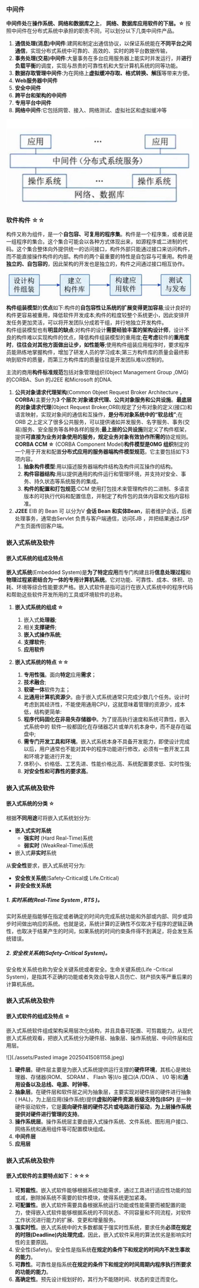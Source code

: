 ### 中间件

**中间件处**在**操作系统、网络和数据库之上**， **网络、数据库应用软件的下层。☆**
按照中间件在分布式系统中承担的职责不同，可以划分以下几类中间件产品。
1. **通信处理(消息)中间件**:建网和制定出通信协议，以保证系统能在**不同平台之间通信**，实现分布式系统中可靠的、高效的、实时的跨平台数据传输，
2. **事务处理(交易)中间件**:大量事务在多台应用服务器上能实时并发运行，并**进行负载平衡**的调度，实现与昂贵的可靠性机和大型计算机系统的同等功能。
3. **数据存取管理中间件**:为在网络上**虚拟缓冲存取、格式转换、解压**等带来方便。
4. **Web服务器中间件**
5. **安全中间件**
6. **跨平台和架构的中间件**
7. **专用平台中间件**
8. **网络中间件**:它包括网管、接入、网络测试、虚拟社区和虚拟缓冲等

![](./assets/e5a45cc6aab5cf0136d5b7dd180103b0_MD5.jpeg)

### 软件构件 ☆☆

构件又称为组件，是一个**自包容、可复用的程序集**。构件是一个程序集，或者说是一组程序的集合。这个集合可能会以各种方式体现出来，如源程序或二进制的代码。这个集合整体向外提供统一的访问接口，构件外部只能通过接口来访问构件，而不能直接操作构件的内部。构件的两个最重要的特性是自包容与可重用。构件是**独立的、自包容的**，因此架构的开发也是独立的，构件之间通过接口相互协作。

![](./assets/b65013bb6033b176fc7c021fbab5851c_MD5.jpeg)

**构件组装模型**的**优点**如下:构件的**自包容性让系统的扩展变得更加容易**;设计良好的构件更容易被重用，降低软件开发成本;构件的粒度较整个系统更小，因此安排开发任务更加灵活，可以将开发团队分成若干组，并行地独立开发构件。  
构件组装模型也有**明显的缺点**:对构件的设计**需要经验丰富的架构设计师**，设计不良的构件难以实现构件的优点，降低构件组装模型的重用度;**在考虑**软件的**重用度时**，**往往会对其他方面做出让步，如性能等**;使用构件组装应用程序时，要求程序员能熟练地掌握构件，增加了研发人员的学习成本;第三方构件库的质量会最终影响到软件的质量，而第三方构件库的质量往往是开发团队难以控制的。

主流的商用**构件标准规范**包括对象管理组织(0bject Management Group ,0MG)的CORBA、Sun 的J2EE 和Microsoft 的DNA.

1. **公共对象请求代理架构**(Common 0bjeet Request Broker Architecture ，**CORBA**)主要分为**3 个层次**:**对象诸求代理、公共对象服务和公共设施**。**最底层的对象请求代理**(0bject Request Broker,ORB)规定了分布对象的定义(接口)和语言映射，实现对象间的通信和互操作，**是分布对象系统中的“软总线”**;在ORB 之上定义了很多公共服务，可以提供诸如并发服务、名字服务、事务(交易)服务、安全服务等各种各样的服务;**最上层的公共设施**则定义了构件框架，提供**可直接为业务对象使用的服务，规定业务对象有效协作所需的**协定规则。  
   **CORBA CCM ☆** (CORBA Component Model)**构件模型是0MG 组织**制定的一个用于开发和配置**分布式应用的服务器端构件模型规范**，它主要包括如下3 项内容。
	1. **抽象构件模型**:用以描述服务器端构件结构及构件间互操作的结构。
	2. **构件容器结构**:用以提供通用的构件运行和管理环境，并支持对安全、事务、持久状态等系统服务的集成。
	3. **构件的配置和打包规范**:CCM 使用打包技术来管理构件的二进制、多语言版本的可执行代码和配置信息，并制定了构件包的具体内容和文档内容标准。
2. **J2EE**
	   EIB 的 Bean 可 以分为V **会话 Bean 和实体Bean**，前者维护会话，后者处理事务，通常由Servlet 负贵与客户端通信，访问EJB ，并把结果通过JSP 产生页面传回客户端。

### 嵌入式系统及软件

#### 嵌入式系统的组成及特点

**嵌入式系统**(Embedded System)是**为了特定应用**而专门构建且将**信息处理过程**和**物理过程紧密结合为一体的专用计算机系统**。它对功能、可靠性、成本、体积、功耗、环境等综合性能要求严格。嵌入式软件是指可运行在嵌入式系统中的程序代码和帮助这些软件开发所用的工具或环境软件的总称。

1. **嵌入式系统的组成 ☆**
	1. 嵌入式**处理器**;
	2. 相关**支撑硬件**;
	3. **嵌入式操作系统**;
	4. **支撑软件**;
	5. **应用软件**
	
2. **嵌入式系统的特点 ☆☆**
	1. **专用性强**。面向**特定**应用**需求**；
	2. **技术融合**;
	3. **软硬一体**软件为主；
	4. **比通用计算机资源少**。由于嵌入式系统通常只完成少数几个任务。设计时考虑到其经济性，不能使用通用CPU，这就意味着管理的资源少，成本低，结构更简单:
	5. **程序代码固化在非易失存储器中**。为了提高执行速度和系统可靠性，嵌入式系统中的 软件一般都固化在存储器芯片或单片机本身中，而不是存在磁盘中;
	6. **需专门开发工具和环境**。嵌入式系统本身不具备开发能力，即使设计完成以后，用户通常也不能对其中的程序功能进行修改，必须有一套开发工具和环境才能进行开发;
	7. 体积小、价格低、工艺先进、性能价格比高、系统配置要求低、实时性强;
	8. **对安全性和可靠性的要求高**。

### 嵌入式系统及软件

#### 嵌入式系统的分类 ☆

根据**不同用途**可将嵌入式系统划分为:

- **嵌入式实时系统**
	- **强实时** (Hard Real-Time)系统
	- **弱实时** (WeakReal-Time)系统
- 嵌入式**非实时**系统

从**安全性**要求，嵌入式系统可分为:

- **安全攸关系统**(Safety-Critical或 Life.Critical)
- **非安全攸关系统**

##### 1. 实时系统(Real-Time System , RTS )。

实时系统是指能够在指定或者确定的时间内完成系统功能和外部或内部、同步或异步时间做出响应的系统。也就是说，系统计算的正确性不仅取决于程序的逻辑正确性，也取决于结果产生的时间，如果系统的时间约束条件得不到满足，将会发生系统错误。

##### 2. 安全枚关系统(Safety-Critical System)。

安全枚关系统也称为安全关键系统或者安全。生命关键系统(Life -Critical System)，是指其不正确的功能或者失效会导致人员伤亡、财产损失等严重后果的计算机系统。

### 嵌入式系统及软件

#### 嵌入式软件的组成及特点 ☆

嵌入式系统软件组成架构采用层次化结构，并且具备可配置、可剪裁能力。从现代嵌入式系统观看，把嵌入式系统分为硬件层、抽象层、操作系统层、中间件层和应用层。

![](./assets/Pasted image 20250415081158.jpeg)

1. **硬件层**。硬件层主要是为嵌入式系统提供运行支撑的**硬件环境**，其核心是微处理器、存储器(ROM、 SDRAM 、 Flash 等)I/o 接口(A /DD/A 、 I/0 等)和**通用设备以及总线、电源、时钟等**。
2. **抽象层**。在硬件层和软件层之间为抽象层，主要实现对硬件层的硬件进行抽象 ( HAL)，为上层应用(操作系统)提供**虚拟的硬件资源**;**板级支持包(BSP)** 是一种硬件驱动软件，它是**面向硬件层的硬件芯片或电路进行驱动**，**为上层操作系统提供对硬件进行管理的支持**。
3. **操作系统层**。操作系统层主要由嵌入式操作系统、文件系统、图形用户接口、网络系统和通用组件等可配置模块组成。
4. **中间件层**
5. **应用层**

### 嵌入式系统及软件

#### **嵌入式软件**的**主要特点**如下：☆☆☆

1. **可剪裁性**。嵌入式软件能够根据系统功能需求，通过工具进行适应性功能的加或减，删除掉系统不需要的软件模块，使得系统更加紧凑。
2. **可配置性**。嵌入式软件需要具备根据系统运行功能或性能需要而被配置的能力，使得嵌入式软件能够根据系统的不同状态、不同容量和不同流程，对软件工作状况进行能力的扩展、变更和增量服务。
3. **强实时性**。嵌入式系统中的大多数都属于强实时性系统，要求任务**必须在规定的时限(Deadline)内处理完成**，因此，嵌入式软件采用的算法优劣是影响实时性的主要原因。
4. 安全性(Safety)。安全性是指系统**在规定的条件下和规定的时间内不发生事故的能力**。
5. **可靠性**。可靠性是指系统**在规定的条件下和规定的时间周期内程序执行所要求的功能的能力**。
6. **高确定性**。预先设计规划好的，其行为不能随时间、状态的变迁而变化。




